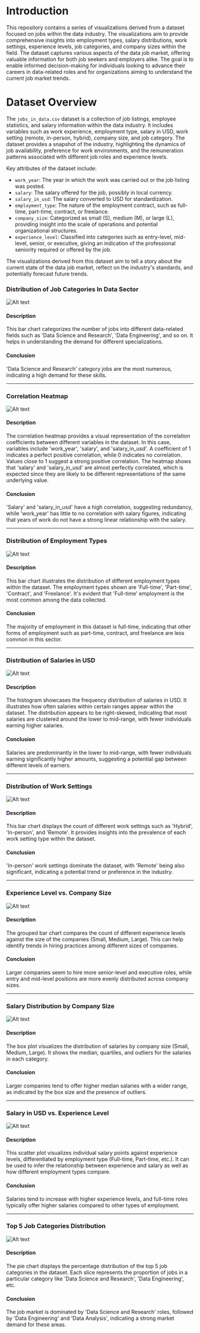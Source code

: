 # Introduction

This repository contains a series of visualizations derived from a dataset focused on jobs within the data industry. The visualizations aim to provide comprehensive insights into employment types, salary distributions, work settings, experience levels, job categories, and company sizes within the field. The dataset captures various aspects of the data job market, offering valuable information for both job seekers and employers alike. The goal is to enable informed decision-making for individuals looking to advance their careers in data-related roles and for organizations aiming to understand the current job market trends.

# Dataset Overview

The `jobs_in_data.csv` dataset is a collection of job listings, employee statistics, and salary information within the data industry. It includes variables such as work experience, employment type, salary in USD, work setting (remote, in-person, hybrid), company size, and job category. The dataset provides a snapshot of the industry, highlighting the dynamics of job availability, preference for work environments, and the remuneration patterns associated with different job roles and experience levels.

Key attributes of the dataset include:

- `work_year`: The year in which the work was carried out or the job listing was posted.
- `salary`: The salary offered for the job, possibly in local currency.
- `salary_in_usd`: The salary converted to USD for standardization.
- `employment_type`: The nature of the employment contract, such as full-time, part-time, contract, or freelance.
- `company_size`: Categorized as small (S), medium (M), or large (L), providing insight into the scale of operations and potential organizational structures.
- `experience_level`: Classified into categories such as entry-level, mid-level, senior, or executive, giving an indication of the professional seniority required or offered by the job.

The visualizations derived from this dataset aim to tell a story about the current state of the data job market, reflect on the industry's standards, and potentially forecast future trends.

### Distribution of Job Categories In Data Sector
![Alt text](Visualisation/Job_Categories.png "Job Categories")


#### Description
This bar chart categorizes the number of jobs into different data-related fields such as 'Data Science and Research', 'Data Engineering', and so on. It helps in understanding the demand for different specializations.

#### Conclusion
'Data Science and Research' category jobs are the most numerous, indicating a high demand for these skills.

---



### Correlation Heatmap
![Alt text](Visualisation/correlation_heatmap.png "Correlation Heatmap")


#### Description
The correlation heatmap provides a visual representation of the correlation coefficients between different variables in the dataset. In this case, variables include 'work_year', 'salary', and 'salary_in_usd'. A coefficient of 1 indicates a perfect positive correlation, while 0 indicates no correlation. Values close to 1 suggest a strong positive correlation. The heatmap shows that 'salary' and 'salary_in_usd' are almost perfectly correlated, which is expected since they are likely to be different representations of the same underlying value.

#### Conclusion
'Salary' and 'salary_in_usd' have a high correlation, suggesting redundancy, while 'work_year' has little to no correlation with salary figures, indicating that years of work do not have a strong linear relationship with the salary.

---

### Distribution of Employment Types
![Alt text](Visualisation/distribution_of_employement_types.png "Employment Types")


#### Description
This bar chart illustrates the distribution of different employment types within the dataset. The employment types shown are 'Full-time', 'Part-time', 'Contract', and 'Freelance'. It's evident that 'Full-time' employment is the most common among the data collected.

#### Conclusion
The majority of employment in this dataset is full-time, indicating that other forms of employment such as part-time, contract, and freelance are less common in this sector.

---

### Distribution of Salaries in USD
![Alt text](Visualisation/distribution_of_salaries.png "Optional title")

#### Description
The histogram showcases the frequency distribution of salaries in USD. It illustrates how often salaries within certain ranges appear within the dataset. The distribution appears to be right-skewed, indicating that most salaries are clustered around the lower to mid-range, with fewer individuals earning higher salaries.

#### Conclusion
Salaries are predominantly in the lower to mid-range, with fewer individuals earning significantly higher amounts, suggesting a potential gap between different levels of earners.

---

### Distribution of Work Settings
![Alt text](Visualisation/Distribution_of_Work_Setting.png "Optional title")


#### Description
This bar chart displays the count of different work settings such as 'Hybrid', 'In-person', and 'Remote'. It provides insights into the prevalence of each work setting type within the dataset.

#### Conclusion
'In-person' work settings dominate the dataset, with 'Remote' being also significant, indicating a potential trend or preference in the industry.

---

### Experience Level vs. Company Size
![Alt text](Visualisation/experience_level_vs_Company_Size.png "Optional title")

#### Description
The grouped bar chart compares the count of different experience levels against the size of the companies (Small, Medium, Large). This can help identify trends in hiring practices among different sizes of companies.

#### Conclusion
Larger companies seem to hire more senior-level and executive roles, while entry and mid-level positions are more evenly distributed across company sizes.

---



### Salary Distribution by Company Size
![Alt text](Visualisation/salary_distirbution_byCompanysize.png "Optional title")

#### Description
The box plot visualizes the distribution of salaries by company size (Small, Medium, Large). It shows the median, quartiles, and outliers for the salaries in each category.

#### Conclusion
Larger companies tend to offer higher median salaries with a wider range, as indicated by the box size and the presence of outliers.

---

### Salary in USD vs. Experience Level
![Alt text](Visualisation/salary_vs_Experience.png "Optional title")

#### Description
This scatter plot visualizes individual salary points against experience levels, differentiated by employment type (Full-time, Part-time, etc.). It can be used to infer the relationship between experience and salary as well as how different employment types compare.

#### Conclusion
Salaries tend to increase with higher experience levels, and full-time roles typically offer higher salaries compared to other types of employment.

---

### Top 5 Job Categories Distribution
![Alt text](Visualisation/Top5_Jobs.png "Optional title")
#### Description
The pie chart displays the percentage distribution of the top 5 job categories in the dataset. Each slice represents the proportion of jobs in a particular category like 'Data Science and Research', 'Data Engineering', etc.

#### Conclusion
The job market is dominated by 'Data Science and Research' roles, followed by 'Data Engineering' and 'Data Analysis', indicating a strong market demand for these areas.




